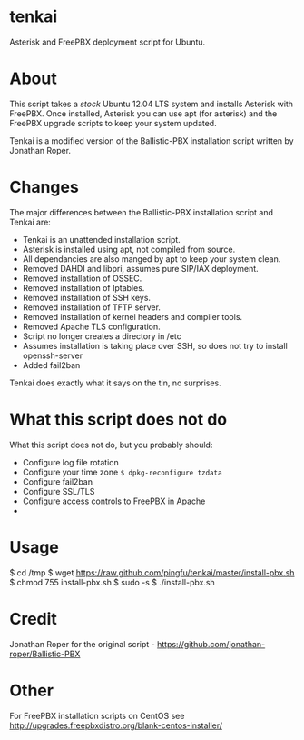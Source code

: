 tenkai
======

Asterisk and FreePBX deployment script for Ubuntu.

About
=====

This script takes a _stock_ Ubuntu 12.04 LTS system and installs Asterisk with FreePBX. Once installed, Asterisk you can use apt (for asterisk) and the FreePBX upgrade scripts to keep your system updated.

Tenkai is a modified version of the Ballistic-PBX installation script written by Jonathan Roper.

Changes
=======

The major differences between the Ballistic-PBX installation script and Tenkai are:

* Tenkai is an unattended installation script.
* Asterisk is installed using apt, not compiled from source.
* All dependancies are also manged by apt to keep your system clean.
* Removed DAHDI and libpri, assumes pure SIP/IAX deployment.
* Removed installation of OSSEC.
* Removed installation of Iptables.
* Removed installation of SSH keys.
* Removed installation of TFTP server.
* Removed installation of kernel headers and compiler tools.
* Removed Apache TLS configuration.
* Script no longer creates a directory in /etc
* Assumes installation is taking place over SSH, so does not try to install openssh-server
* Added fail2ban

Tenkai does exactly what it says on the tin, no surprises.

What this script does not do
============================

What this script does not do, but you probably should:

* Configure log file rotation
* Configure your time zone `$ dpkg-reconfigure tzdata`
* Configure fail2ban
* Configure SSL/TLS
* Configure access controls to FreePBX in Apache
* 

Usage
=====

$ cd /tmp
$ wget https://raw.github.com/pingfu/tenkai/master/install-pbx.sh
$ chmod 755 install-pbx.sh
$ sudo -s
$ ./install-pbx.sh

Credit
======

Jonathan Roper for the original script - https://github.com/jonathan-roper/Ballistic-PBX

Other
=====

For FreePBX installation scripts on CentOS see http://upgrades.freepbxdistro.org/blank-centos-installer/